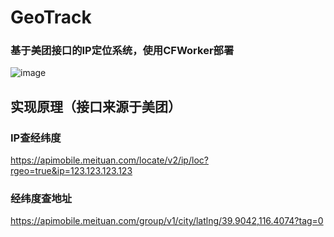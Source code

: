 # GeoTrack
### 基于美团接口的IP定位系统，使用CFWorker部署
![image](https://github.com/user-attachments/assets/a5418f61-acf1-4e65-a2f1-5f69c8fbffba)

## 实现原理（接口来源于美团）
### IP查经纬度
https://apimobile.meituan.com/locate/v2/ip/loc?rgeo=true&ip=123.123.123.123

### 经纬度查地址
https://apimobile.meituan.com/group/v1/city/latlng/39.9042,116.4074?tag=0
